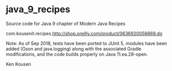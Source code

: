 # java_9_recipes
Source code for Java 9 chapter of Modern Java Recipes

com.kousenit.recipes.http://shop.oreilly.com/product/0636920056669.do

Note: As of Sep 2018, tests have been ported to JUnit 5, modules have been added (Gson and java.logging) along with the associated Gradle modifications, and 
the code builds properly on Java 11.ea.28-open.

Ken Kousen

